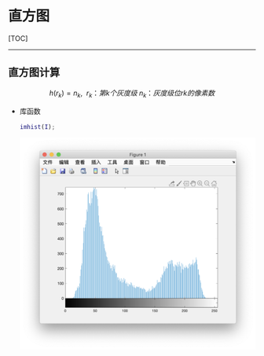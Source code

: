 # 直方图

[TOC]

------

## 直方图计算

$$
h(r_k) = n_k, \ \ r_k：第k个灰度级 \  n_k：灰度级位rk的像素数
$$

- 库函数

  ```matlab
  imhist(I);
  ```

  <img src="ScreenShots/Histogram_Computation.png" alt="Histogram_Computation" style="zoom:50%;" />